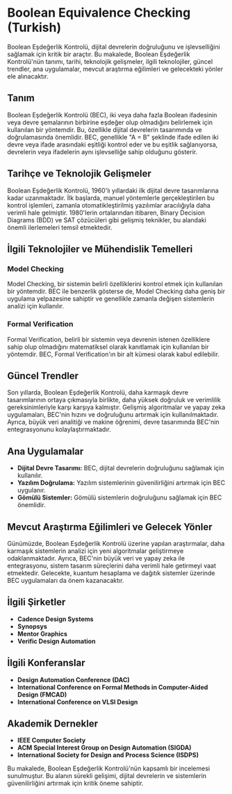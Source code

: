 # Boolean Equivalence Checking (Turkish)

Boolean Eşdeğerlik Kontrolü, dijital devrelerin doğruluğunu ve işlevselliğini sağlamak için kritik bir araçtır. Bu makalede, Boolean Eşdeğerlik Kontrolü'nün tanımı, tarihi, teknolojik gelişmeler, ilgili teknolojiler, güncel trendler, ana uygulamalar, mevcut araştırma eğilimleri ve gelecekteki yönler ele alınacaktır.

## Tanım

Boolean Eşdeğerlik Kontrolü (BEC), iki veya daha fazla Boolean ifadesinin veya devre şemalarının birbirine eşdeğer olup olmadığını belirlemek için kullanılan bir yöntemdir. Bu, özellikle dijital devrelerin tasarımında ve doğrulamasında önemlidir. BEC, genellikle "A = B" şeklinde ifade edilen iki devre veya ifade arasındaki eşitliği kontrol eder ve bu eşitlik sağlanıyorsa, devrelerin veya ifadelerin aynı işlevselliğe sahip olduğunu gösterir.

## Tarihçe ve Teknolojik Gelişmeler

Boolean Eşdeğerlik Kontrolü, 1960'lı yıllardaki ilk dijital devre tasarımlarına kadar uzanmaktadır. İlk başlarda, manuel yöntemlerle gerçekleştirilen bu kontrol işlemleri, zamanla otomatikleştirilmiş yazılımlar aracılığıyla daha verimli hale gelmiştir. 1980'lerin ortalarından itibaren, Binary Decision Diagrams (BDD) ve SAT çözücüleri gibi gelişmiş teknikler, bu alandaki önemli ilerlemeleri temsil etmektedir.

## İlgili Teknolojiler ve Mühendislik Temelleri

### Model Checking

Model Checking, bir sistemin belirli özelliklerini kontrol etmek için kullanılan bir yöntemdir. BEC ile benzerlik gösterse de, Model Checking daha geniş bir uygulama yelpazesine sahiptir ve genellikle zamanla değişen sistemlerin analizi için kullanılır.

### Formal Verification

Formal Verification, belirli bir sistemin veya devrenin istenen özelliklere sahip olup olmadığını matematiksel olarak kanıtlamak için kullanılan bir yöntemdir. BEC, Formal Verification'ın bir alt kümesi olarak kabul edilebilir.

## Güncel Trendler

Son yıllarda, Boolean Eşdeğerlik Kontrolü, daha karmaşık devre tasarımlarının ortaya çıkmasıyla birlikte, daha yüksek doğruluk ve verimlilik gereksinimleriyle karşı karşıya kalmıştır. Gelişmiş algoritmalar ve yapay zeka uygulamaları, BEC'nin hızını ve doğruluğunu artırmak için kullanılmaktadır. Ayrıca, büyük veri analitiği ve makine öğrenimi, devre tasarımında BEC'nin entegrasyonunu kolaylaştırmaktadır.

## Ana Uygulamalar

- **Dijital Devre Tasarımı:** BEC, dijital devrelerin doğruluğunu sağlamak için kullanılır.
- **Yazılım Doğrulama:** Yazılım sistemlerinin güvenilirliğini artırmak için BEC uygulanır.
- **Gömülü Sistemler:** Gömülü sistemlerin doğruluğunu sağlamak için BEC önemlidir.

## Mevcut Araştırma Eğilimleri ve Gelecek Yönler

Günümüzde, Boolean Eşdeğerlik Kontrolü üzerine yapılan araştırmalar, daha karmaşık sistemlerin analizi için yeni algoritmalar geliştirmeye odaklanmaktadır. Ayrıca, BEC'nin büyük veri ve yapay zeka ile entegrasyonu, sistem tasarım süreçlerini daha verimli hale getirmeyi vaat etmektedir. Gelecekte, kuantum hesaplama ve dağıtık sistemler üzerinde BEC uygulamaları da önem kazanacaktır.

## İlgili Şirketler

- **Cadence Design Systems**
- **Synopsys**
- **Mentor Graphics**
- **Verific Design Automation**

## İlgili Konferanslar

- **Design Automation Conference (DAC)**
- **International Conference on Formal Methods in Computer-Aided Design (FMCAD)**
- **International Conference on VLSI Design**

## Akademik Dernekler

- **IEEE Computer Society**
- **ACM Special Interest Group on Design Automation (SIGDA)**
- **International Society for Design and Process Science (ISDPS)**

Bu makalede, Boolean Eşdeğerlik Kontrolü'nün kapsamlı bir incelemesi sunulmuştur. Bu alanın sürekli gelişimi, dijital devrelerin ve sistemlerin güvenilirliğini artırmak için kritik öneme sahiptir.